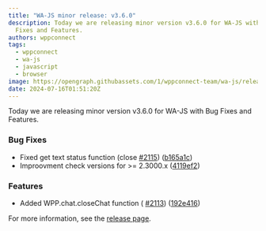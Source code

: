```yaml
---
title: "WA-JS minor release: v3.6.0"
description: Today we are releasing minor version v3.6.0 for WA-JS with Bug
  Fixes and Features.
authors: wppconnect
tags:
  - wppconnect
  - wa-js
  - javascript
  - browser
image: https://opengraph.githubassets.com/1/wppconnect-team/wa-js/releases/tag/v3.6.0
date: 2024-07-16T01:51:20Z
---
```


Today we are releasing minor version v3.6.0 for WA-JS with Bug Fixes and Features.

<!--truncate-->

### Bug Fixes

* Fixed get text status function (close [#2115](https://github.com/wppconnect-team/wa-js/issues/2115)) ([b165a1c](https://github.com/wppconnect-team/wa-js/commit/b165a1c9ea94b5361f808564697663803ca0093a))
* Improovment check versions for >= 2.3000.x ([4119ef2](https://github.com/wppconnect-team/wa-js/commit/4119ef2c23b4d58087675070fb6296de1fb012c7))


### Features

* Added WPP.chat.closeChat function ( [#2113](https://github.com/wppconnect-team/wa-js/issues/2113)) ([192e416](https://github.com/wppconnect-team/wa-js/commit/192e4162d468e188ab55d9d7894fcbbcbaf70c75))

For more information, see the [release page](https://github.com/wppconnect-team/wa-js/releases/tag/v3.6.0).